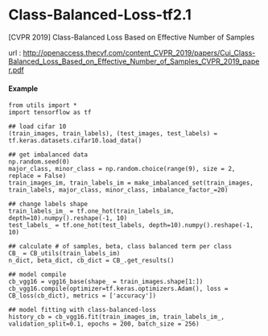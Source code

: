 # Class-Balanced-Loss-tf2.1
[CVPR 2019] Class-Balanced Loss Based on Effective Number of Samples

url : <http://openaccess.thecvf.com/content_CVPR_2019/papers/Cui_Class-Balanced_Loss_Based_on_Effective_Number_of_Samples_CVPR_2019_paper.pdf>

#### Example
```
from utils import *
import tensorflow as tf

## load cifar 10
(train_images, train_labels), (test_images, test_labels) = tf.keras.datasets.cifar10.load_data()

## get imbalanced data
np.random.seed(0)
major_class, minor_class = np.random.choice(range(9), size = 2, replace = False)
train_images_im, train_labels_im = make_imbalanced_set(train_images, train_labels, major_class, minor_class, imbalance_factor_=20)

## change labels shape
train_labels_im_ = tf.one_hot(train_labels_im, depth=10).numpy().reshape(-1, 10)
test_labels_ = tf.one_hot(test_labels, depth=10).numpy().reshape(-1, 10)

## calculate # of samples, beta, class balanced term per class
CB_ = CB_utils(train_labels_im)
n_dict, beta_dict, cb_dict = CB_.get_results()

## model compile
cb_vgg16 = vgg16_base(shape_ = train_images.shape[1:])
cb_vgg16.compile(optimizer=tf.keras.optimizers.Adam(), loss = CB_loss(cb_dict), metrics = ['accuracy'])

## model fitting with class-balanced-loss
history_cb = cb_vgg16.fit(train_images_im, train_labels_im_, validation_split=0.1, epochs = 200, batch_size = 256)


```


